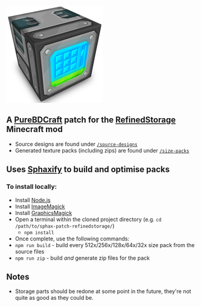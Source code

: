 ![RefinedStorage PureBDCraft Patch](./previews/Patch-Preview-256x.png)

## A [PureBDCraft](http://bdcraft.net/) patch for the [RefinedStorage](https://minecraft.curseforge.com/projects/refined-storage) Minecraft mod
- Source designs are found under [`/source-designs`](./source-designs)
- Generated texture packs (including zips) are found under [`/size-packs`](./size-packs)

## Uses [Sphaxify](https://github.com/GrumpyPirate/Sphaxify) to build and optimise packs
### To install locally:
- Install [Node.js](https://nodejs.org/en/)
- Install [ImageMagick](http://www.imagemagick.org/script/binary-releases.php)
- Install [GraphicsMagick](http://www.graphicsmagick.org/download.html)
- Open a terminal within the cloned project directory (e.g. `cd /path/to/sphax-patch-refinedstorage/`)
  - `npm install`
- Once complete, use the following commands:
 - `npm run build` - build every 512x/256x/128x/64x/32x size pack from the source files
 - `npm run zip` - build *and* generate zip files for the pack


## Notes
- Storage parts should be redone at some point in the future, they're not quite as good as they could be.
